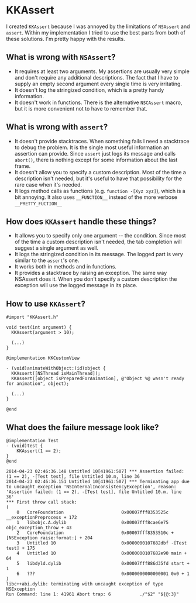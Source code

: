 KKAssert
========

I created `KKAssert` because I was annoyed by the limitations of `NSAssert` and `assert`. Within my implementation I tried to use the best parts from both of these solutions. I'm pretty happy with the results.

What is wrong with `NSAssert`?
------------------------------

* It requires at least two arguments. My assertions are usually very simple and don't require any additional descriptions. The fact that I have to supply an empty second argument every single time is very irritating.
* It doesn't log the stringized condition, which is a pretty handy information.
* It doesn't work in functions. There is the alternative `NSCAssert` macro, but it is more convenient not to have to remember that.

What is wrong with `assert`?
----------------------------

* It doesn't provide stacktraces. When something fails I need a stacktrace to debug the problem. It is the single most useful information an assertion can provide. Since `assert` just logs its message and calls `abort()`, there is nothing except for some information about the last frame.
* It doesn't allow you to specify a custom description. Most of the time a description isn't needed, but it's useful to have that possibility for the rare case when it's needed.
* It logs method calls as functions (e.g. `function -[Xyz xyz]`), which is a bit annoying. It also uses `__FUNCTION__` instead of the more verbose `__PRETTY_FUCTION__`

How does `KKAssert` handle these things?
----------------------------------------

* It allows you to specify only one argument -- the condition. Since most of the time a custom description isn't needed, the tab completion will suggest a single argument as well.
* It logs the stringized condition in its message. The logged part is very similar to the `assert`'s one.
* It works both in methods and in functions.
* It provides a stacktrace by raising an exception. The same way NSAssert does it. When you don't specify a custom description the exception will use the logged message in its place.

How to use `KKAssert`?
----------------------

```
#import "KKAssert.h"

void test(int argument) {
  KKAssert(argument > 10);
  
  (...)  
}

@implementation KKCustomView

- (void)animateWithObject:(id)object {
  KKAssert([NSThread isMainThread]);
  KKAssert([object isPreparedForAnimation], @"Object %@ wasn't ready for animation", object);
  
  (...)
}

@end
```

What does the failure message look like?
---------------------------------------

```
@implementation Test
- (void)test {
	KKAssert(1 == 2);
}
@end
```
```
2014-04-23 02:46:36.148 Untitled 10[41961:507] *** Assertion failed: (1 == 2), -[Test test], file Untitled 10.m, line 36
2014-04-23 02:46:36.151 Untitled 10[41961:507] *** Terminating app due to uncaught exception 'NSInternalInconsistencyException', reason: 'Assertion failed: (1 == 2), -[Test test], file Untitled 10.m, line 36'
*** First throw call stack:
(
	0   CoreFoundation                      0x00007fff8353525c __exceptionPreprocess + 172
	1   libobjc.A.dylib                     0x00007fff8cae6e75 objc_exception_throw + 43
	2   CoreFoundation                      0x00007fff8353510c +[NSException raise:format:] + 204
	3   Untitled 10                         0x0000000107682dbf -[Test test] + 175
	4   Untitled 10                         0x0000000107682e90 main + 64
	5   libdyld.dylib                       0x00007fff886d35fd start + 1
	6   ???                                 0x0000000000000001 0x0 + 1
)
libc++abi.dylib: terminating with uncaught exception of type NSException
Run Command: line 1: 41961 Abort trap: 6           ./"$2" "${@:3}"
```
